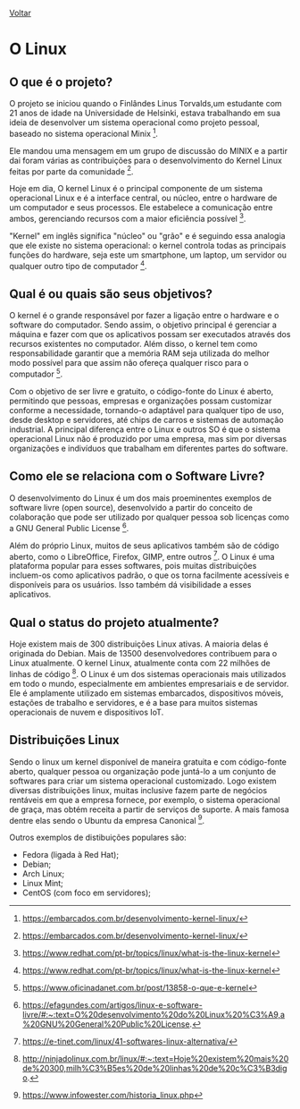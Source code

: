 [Voltar](intro.md)

# O Linux

## O que é o projeto?

O projeto se iniciou quando o Finlândes Linus Torvalds,um estudante com 21 anos de idade na Universidade de Helsinki, estava trabalhando em sua ideia de desenvolver um sistema operacional como projeto pessoal, baseado no sistema operacional Minix [^1].

Ele mandou uma mensagem em um grupo de discussão do MINIX e a partir dai foram várias as contribuições para o desenvolvimento do Kernel Linux feitas por parte da comunidade [^1].

Hoje em dia, O kernel Linux é o principal componente de um sistema operacional Linux e é a interface central, ou núcleo, entre o hardware de um computador e seus processos. Ele estabelece a comunicação entre ambos, gerenciando recursos com a maior eficiência possível [^2].

"Kernel" em inglês significa "núcleo" ou "grão" e é seguindo essa analogia que ele existe no sistema operacional: o kernel controla todas as principais funções do hardware, seja este um smartphone, um laptop, um servidor ou qualquer outro tipo de computador [^2].

## Qual é ou quais são seus objetivos?

O kernel é o grande responsável por fazer a ligação entre o hardware e o software do computador. Sendo assim, o objetivo principal é gerenciar a máquina e fazer com que os aplicativos possam ser executados através dos recursos existentes no computador. Além disso, o kernel tem como responsabilidade garantir que a memória RAM seja utilizada do melhor modo possível para que assim não ofereça qualquer risco para o computador [^3].

Com o objetivo de ser livre e gratuito, o código-fonte do Linux é aberto, permitindo que pessoas, empresas e organizações possam customizar conforme a necessidade, tornando-o adaptável para qualquer tipo de uso, desde desktop e servidores, até chips de carros e sistemas de automação industrial. A principal diferença entre o Linux e outros SO é que o sistema operacional Linux não é produzido por uma empresa, mas sim por diversas organizações e indivíduos que trabalham em diferentes partes do software.

## Como ele se relaciona com o Software Livre?

O desenvolvimento do Linux é um dos mais proeminentes exemplos de software livre (open source), desenvolvido a partir do conceito de colaboração que pode ser utilizado por qualquer pessoa sob licenças como a GNU General Public License [^4].

Além do próprio Linux, muitos de seus aplicativos também são de código aberto, como o LibreOffice, Firefox, GIMP, entre outros [^5]. O Linux é uma plataforma popular para esses softwares, pois muitas distribuições incluem-os como aplicativos padrão, o que os torna facilmente acessíveis e disponíveis para os usuários. Isso também dá visibilidade a esses aplicativos.

## Qual o status do projeto atualmente?

Hoje existem mais de 300 distribuições Linux ativas. A maioria delas é originada do Debian. Mais de 13500 desenvolvedores contribuem para o Linux atualmente. O kernel Linux, atualmente conta com 22 milhões de linhas de código [^6].
O Linux é um dos sistemas operacionais mais utilizados em todo o mundo, especialmente em ambientes empresariais e de servidor. Ele é amplamente utilizado em sistemas embarcados, dispositivos móveis, estações de trabalho e servidores, e é a base para muitos sistemas operacionais de nuvem e dispositivos IoT.

## Distribuições Linux

Sendo o linux um kernel disponível de maneira gratuita e com código-fonte aberto, qualquer pessoa ou organização pode juntá-lo a um conjunto de softwares para criar um sistema operacional customizado.
Logo existem diversas distribuições linux, muitas inclusive fazem parte de negócios rentáveis em que a empresa fornece, por exemplo, o sistema operacional de graça, mas obtém receita a partir de serviços de suporte. A mais famosa dentre elas sendo o Ubuntu da empresa Canonical [^7].

Outros exemplos de distibuições populares são:

* Fedora (ligada à Red Hat);
* Debian;
* Arch Linux;
* Linux Mint;
* CentOS (com foco em servidores);

[^1]: https://embarcados.com.br/desenvolvimento-kernel-linux/

[^2]: https://www.redhat.com/pt-br/topics/linux/what-is-the-linux-kernel

[^3]: https://www.oficinadanet.com.br/post/13858-o-que-e-kernel

[^4]: https://efagundes.com/artigos/linux-e-software-livre/#:~:text=O%20desenvolvimento%20do%20Linux%20%C3%A9,a%20GNU%20General%20Public%20License.

[^5]: https://e-tinet.com/linux/41-softwares-linux-alternativa/

[^6]: http://ninjadolinux.com.br/linux/#:~:text=Hoje%20existem%20mais%20de%20300,milh%C3%B5es%20de%20linhas%20de%20c%C3%B3digo.

[^7]: https://www.infowester.com/historia_linux.php

